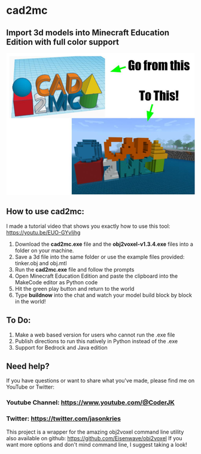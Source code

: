 # cad2mc
## Import 3d models into Minecraft Education Edition with full color support
![CAD 2 MC Example Image](https://github.com/jkries/cad2mc/blob/main/CAD2MC_Graphic1.jpg)

## How to use cad2mc:
I made a tutorial video that shows you exactly how to use this tool: https://youtu.be/EUO-GYvIjhg

1. Download the **cad2mc.exe** file and the **obj2voxel-v1.3.4.exe** files into a folder on your machine.
2. Save a 3d file into the same folder or use the example files provided: tinker.obj and obj.mtl
3. Run the **cad2mc.exe** file and follow the prompts
4. Open Minecraft Education Edition and paste the clipboard into the MakeCode editor as Python code
5. Hit the green play button and return to the world
6. Type **buildnow** into the chat and watch your model build block by block in the world!

## To Do:
1. Make a web based version for users who cannot run the .exe file
2. Publish directions to run this natively in Python instead of the .exe
3. Support for Bedrock and Java edition

## Need help?
If you have questions or want to share what you've made, please find me on YouTube or Twitter:
### Youtube Channel: https://www.youtube.com/@CoderJK
### Twitter: https://twitter.com/jasonkries

This project is a wrapper for the amazing obj2voxel command line utility also available on github: https://github.com/Eisenwave/obj2voxel
If you want more options and don't mind command line, I suggest taking a look!
